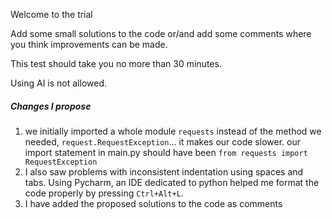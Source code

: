 Welcome to the trial 

Add some small solutions to the code or/and add some comments where you think improvements can be made.

This test should take you no more than 30 minutes.

Using AI is not allowed.

##### Changes I propose
1. we initially imported a whole module ```requests``` instead of the method we needed, ```request.RequestException```... it makes our code slower. our import statement in main.py should have been ```from requests import RequestException```
2. I also saw problems with inconsistent indentation using spaces and tabs. Using Pycharm, an IDE dedicated to python helped me format the code properly by pressing ```Ctrl+Alt+L```.
3. I have added the proposed solutions to the code as comments
